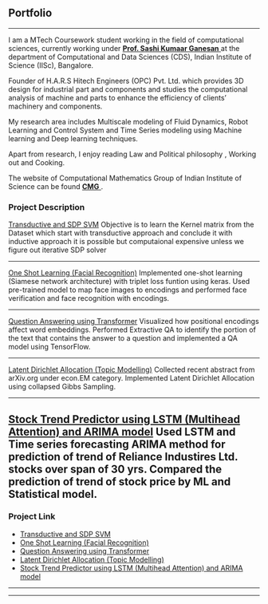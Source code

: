 ## Portfolio


---

I am a MTech Coursework student working in the field of computational sciences, currently working under  <a href = "http://cds.iisc.ac.in/faculty/sashi/" target = "blank"> <b>Prof. Sashi Kumaar Ganesan</b> </a> at the department of Computational and Data Sciences (CDS), Indian Institute of Science (IISc), Bangalore. 

Founder of H.A.R.S Hitech Engineers (OPC) Pvt. Ltd. which provides 3D design for industrial part and components and studies the computational analysis of machine and parts to enhance the efficiency of clients’ machinery and components.

My research area includes Multiscale modeling of Fluid Dynamics, Robot Learning and Control System and Time Series modeling using Machine learning and Deep learning techniques.

Apart from research, I enjoy reading Law and Political philosophy , Working out and Cooking.

The website of Computational Mathematics Group of Indian Institute of Science can be found <a href = "https://cmg.cds.iisc.ac.in/" target = "blank"> <b>CMG</b> </a>.




### Project Description

[Transductive and SDP SVM](https://github.com/AJIISc/Transductive-SVM-and-Semi-definite-programming/ML_PROJECT18087.pdf)
Objective is to learn the Kernel matrix from the Dataset which start with transductive approach and conclude it with inductive approach it is possible but computaional expensive unless we figure out iterative SDP solver

---

[One Shot Learning (Facial Recognition)](/sample_page)
Implemented one-shot learning (Siamese network architecture) with triplet loss funtion using keras.
Used pre-trained model to map face images to encodings and performed face verification and face recognition with encodings.

---
[Question Answering using Transformer](/pdf/sample_presentation.pdf)
Visualized how positional encodings affect word embeddings.
Performed Extractive QA to identify the portion of the text that contains the answer to a question and implemented a QA model using TensorFlow.

---
[Latent Dirichlet Allocation (Topic Modelling)](http://example.com/)
Collected recent abstract from arXiv.org under econ.EM category.
Implemented Latent Dirichlet Allocation using collapsed Gibbs Sampling.

---
[Stock Trend Predictor using LSTM (Multihead Attention) and ARIMA model](http://example.com/)
Used LSTM and Time series forecasting ARIMA method for prediction of trend of Reliance Industires Ltd. stocks over span of 30 yrs.
Compared the prediction of trend of stock price by ML and Statistical model.
---


### Project Link

- [Transductive and SDP SVM](https://github.com/AJIISc/Transductive-SVM-and-Semi-definite-programming.git)
- [One Shot Learning (Facial Recognition)](http://example.com/)
- [Question Answering using Transformer](http://example.com/)
- [Latent Dirichlet Allocation (Topic Modelling)](http://example.com/)
- [Stock Trend Predictor using LSTM (Multihead Attention) and ARIMA model](http://example.com/)

---




---


